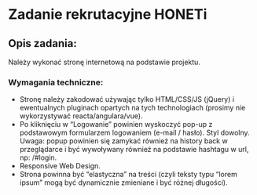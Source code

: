 # Zadanie rekrutacyjne HONETi
## Opis zadania:
Należy wykonać stronę internetową na podstawie projektu.
### Wymagania techniczne:
- Stronę należy zakodować używając tylko HTML/CSS/JS (jQuery) i ewentualnych pluginach opartych na tych technologiach  (prosimy nie wykorzystywać reacta/angulara/vue).
- Po kliknięciu w “Logowanie” powinien wyskoczyć pop-up z podstawowym formularzem logowaniem (e-mail / hasło). Styl dowolny.
Uwaga: popup powinien się zamykać również na history back w przeglądarce i być wywoływany również na podstawie hashtagu w url, np: /#login.
- Responsive Web Design.
- Strona powinna być “elastyczna” na treści (czyli teksty typu “lorem ipsum” mogą być dynamicznie zmieniane i być różnej długości).

